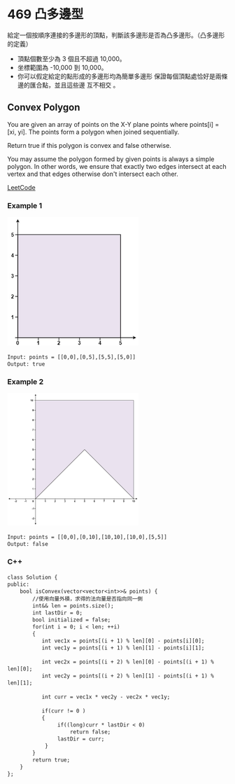 # 469 凸多邊型

給定一個按順序連接的多邊形的頂點，判斷該多邊形是否為凸多邊形。（凸多邊形的定義）

* 頂點個數至少為 3 個且不超過 10,000。
* 坐標範圍為 -10,000 到 10,000。
* 你可以假定給定的點形成的多邊形均為簡單多邊形
  保證每個頂點處恰好是兩條邊的匯合點，並且這些邊 互不相交 。

## Convex Polygon

You are given an array of points on the X-Y plane points where points[i] = [xi, yi]. The points form a polygon when joined sequentially.

Return true if this polygon is convex and false otherwise.

You may assume the polygon formed by given points is always a simple polygon. In other words, we ensure that exactly two edges intersect at each vertex and that edges otherwise don't intersect each other.


[LeetCode](https://leetcode-cn.com/problems/convex-polygon/)

### Example 1

<img src="img/469_1.jpg" width = "300"/>

```
Input: points = [[0,0],[0,5],[5,5],[5,0]]
Output: true
```

### Example 2

<img src="img/469_2.jpg" width = "300"/>

```
Input: points = [[0,0],[0,10],[10,10],[10,0],[5,5]]
Output: false
```


### C++ 

```
class Solution {
public:
    bool isConvex(vector<vector<int>>& points) {
        //使用向量外積，求得的法向量是否指向同一側
        int&& len = points.size();
        int lastDir = 0;
        bool initialized = false;
        for(int i = 0; i < len; ++i)
        {
           int vec1x = points[(i + 1) % len][0] - points[i][0];
           int vec1y = points[(i + 1) % len][1] - points[i][1];

           int vec2x = points[(i + 2) % len][0] - points[(i + 1) % len][0];
           int vec2y = points[(i + 2) % len][1] - points[(i + 1) % len][1];

           int curr = vec1x * vec2y - vec2x * vec1y;

           if(curr != 0 )
           {
                if((long)curr * lastDir < 0)
                    return false;
                lastDir = curr;
            }           
        } 
        return true;
    }
};
```
